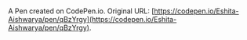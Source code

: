 # 

A Pen created on CodePen.io. Original URL: [https://codepen.io/Eshita-Aishwarya/pen/qBzYrgy](https://codepen.io/Eshita-Aishwarya/pen/qBzYrgy).

